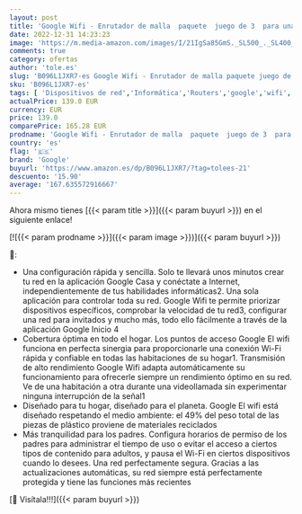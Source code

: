 ```yaml
---
layout: post
title: 'Google Wifi - Enrutador de malla  paquete  juego de 3  para una conexión confiable  cobertura de hasta 85 m² cuadrados por punto  Color Nieve'
date: 2022-12-31 14:23:23
image: 'https://m.media-amazon.com/images/I/21IgSa85GmS._SL500_._SL400_.jpg'
comments: true
category: ofertas
author: 'tole.es'
slug: 'B096L1JXR7-es Google Wifi - Enrutador de malla paquete juego de 3 para...'
sku: 'B096L1JXR7-es'
tags: [ 'Dispositivos de red','Informática','Routers','google','wifi','🇪🇸', ]
actualPrice: 139.0 EUR
currency: EUR
price: 139.0
comparePrice: 165.28 EUR
prodname: 'Google Wifi - Enrutador de malla  paquete  juego de 3  para una conexión confiable  cobertura de hasta 85 m² cuadrados por punto  Color Nieve'
country: 'es'
flag: '🇪🇸'
brand: 'Google'
buyurl: 'https://www.amazon.es/dp/B096L1JXR7/?tag=tolees-21'
descuento: '15.90'
average: '167.635572916667'
---
```


Ahora mismo tienes [{{< param title >}}]({{< param buyurl >}}) en el siguiente enlace!

[![{{< param prodname >}}]({{< param image >}})]({{< param buyurl >}})

🔎:

- Una configuración rápida y sencilla. Solo te llevará unos minutos crear tu red en la aplicación Google Casa y conéctate a Internet, independientemente de tus habilidades informáticas2. Una sola aplicación para controlar toda su red. Google Wifi te permite priorizar dispositivos específicos, comprobar la velocidad de tu red3, configurar una red para invitados y mucho más, todo ello fácilmente a través de la aplicación Google Inicio 4
- Cobertura óptima en todo el hogar. Los puntos de acceso Google El wifi funciona en perfecta sinergia para proporcionarle una conexión Wi-Fi rápida y confiable en todas las habitaciones de su hogar1. Transmisión de alto rendimiento Google Wifi adapta automáticamente su funcionamiento para ofrecerle siempre un rendimiento óptimo en su red. Ve de una habitación a otra durante una videollamada sin experimentar ninguna interrupción de la señal1
- Diseñado para tu hogar, diseñado para el planeta. Google El wifi está diseñado respetando el medio ambiente: el 49% del peso total de las piezas de plástico proviene de materiales reciclados
- Más tranquilidad para los padres. Configura horarios de permiso de los padres para administrar el tiempo de uso o evitar el acceso a ciertos tipos de contenido para adultos, y pausa el Wi-Fi en ciertos dispositivos cuando lo desees. Una red perfectamente segura. Gracias a las actualizaciones automáticas, su red siempre está perfectamente protegida y tiene las funciones más recientes

[🛒 Visítala!!!]({{< param buyurl >}})
